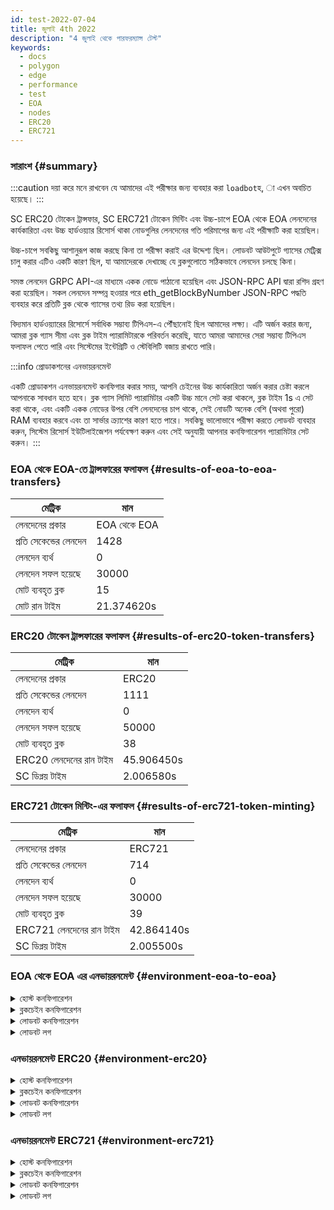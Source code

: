 ```yaml
---
id: test-2022-07-04
title: জুলাই 4th 2022
description: "4 জুলাই থেকে পারফরম্যান্স টেস্ট"
keywords:
  - docs
  - polygon
  - edge
  - performance
  - test
  - EOA
  - nodes
  - ERC20
  - ERC721
---
```


### সারাংশ {#summary}

:::caution
দয়া করে মনে রাখবেন যে আমাদের এই পরীক্ষার জন্য ব্যবহার করা `loadbot`হ, া এখন অবচিত হয়েছে।
:::

SC ERC20 টোকেন ট্রান্সফার, SC ERC721 টোকেন মিন্টিং এবং উচ্চ-চাপে EOA থেকে EOA লেনদেনের কার্যকারিতা এবং উচ্চ হার্ডওয়্যার রিসোর্স থাকা নোডগুলির লেনদেনের গতি পরিমাপের জন্য এই পরীক্ষাটি করা হয়েছিল।

উচ্চ-চাপে সবকিছু আশানুরূপ কাজ করছে কিনা তা পরীক্ষা করাই এর উদ্দেশ্য ছিল। লোডবট আউটপুটে গ্যাসের মেট্রিক্স চালু করার এটিও একটি কারণ ছিল, যা আমাদেরকে দেখাচ্ছে যে ব্লকগুলোতে সঠিকভাবে লেনদেন চলছে কিনা।

সমস্ত লেনদেন GRPC API-এর মাধ্যমে একক নোডে পাঠানো হয়েছিল এবং JSON-RPC API দ্বারা রশিদ গ্রহণ করা হয়েছিল। সকল লেনদেন সম্পন্ন হওয়ার পরে eth_getBlockByNumber JSON-RPC পদ্ধতি ব্যবহার করে প্রতিটি ব্লক থেকে গ্যাসের তথ্য রিড করা হয়েছিল।

বিদ্যমান হার্ডওয়্যারের রিসোর্সে সর্বাধিক সম্ভাব্য টিপিএস-এ পৌঁছানোই ছিল আমাদের লক্ষ্য। এটি অর্জন করার জন্য, আমরা ব্লক গ্যাস সীমা এবং ব্লক টাইম প্যারামিটারকে পরিবর্তন করেছি, যাতে আমরা আমাদের সেরা সম্ভাব্য টিপিএস ফলাফল পেতে পারি এবং সিস্টেমের ইন্টেগ্রিটি ও স্টেবিলিটি বজায় রাখতে পারি।


:::info প্রোডাকশনের এনভায়রনমেন্ট

একটি প্রোডাকশন এনভায়রনমেন্ট কনফিগার করার সময়, আপনি চেইনের উচ্চ কার্যকারিতা অর্জন করার চেষ্টা করলে আপনাকে সাবধান হতে হবে।
ব্লক গ্যাস লিমিট প্যারামিটার একটি উচ্চ মানে সেট করা থাকলে, ব্লক টাইম 1s এ সেট করা থাকে, এবং একটি একক নোডের উপর বেশি লেনদেনের চাপ থাকে, সেই নোডটি অনেক বেশি (অথবা পুরো) RAM ব্যবহার করবে এবং তা সার্ভার ক্র্যাশের কারণ হতে পারে। সবকিছু ভালোভাবে পরীক্ষা করতে লোডবট ব্যবহার করুন, সিস্টেম রিসোর্স ইউটিলাইজেশন পর্যবেক্ষণ করুন এবং সেই অনুযায়ী আপনার কনফিগারেশন প্যারামিটার সেট করুন।
:::



### EOA থেকে EOA-তে ট্রান্সফারের ফলাফল {#results-of-eoa-to-eoa-transfers}
| মেট্রিক | মান |
| ------ | ----- |
| লেনদেনের প্রকার | EOA থেকে EOA |
| প্রতি সেকেন্ডের লেনদেন | 1428 |
| লেনদেন ব্যর্থ | 0 |
| লেনদেন সফল হয়েছে | 30000 |
| মোট ব্যবহৃত ব্লক | 15 |
| মোট রান টাইম | 21.374620s |

### ERC20 টোকেন ট্রান্সফারের ফলাফল {#results-of-erc20-token-transfers}

| মেট্রিক | মান |
| ------ | ----- |
| লেনদেনের প্রকার | ERC20 |
| প্রতি সেকেন্ডের লেনদেন | 1111 |
| লেনদেন ব্যর্থ | 0 |
| লেনদেন সফল হয়েছে | 50000 |
| মোট ব্যবহৃত ব্লক | 38 |
| ERC20 লেনদেনের রান টাইম | 45.906450s |
| SC ডিপ্লয় টাইম | 2.006580s |

### ERC721 টোকেন মিন্টিং-এর ফলাফল {#results-of-erc721-token-minting}

| মেট্রিক | মান |
| ------ | ----- |
| লেনদেনের প্রকার | ERC721 |
| প্রতি সেকেন্ডের লেনদেন | 714 |
| লেনদেন ব্যর্থ | 0 |
| লেনদেন সফল হয়েছে | 30000 |
| মোট ব্যবহৃত ব্লক | 39 |
| ERC721 লেনদেনের রান টাইম | 42.864140s |
| SC ডিপ্লয় টাইম | 2.005500s |




### EOA থেকে EOA এর এনভায়রনমেন্ট {#environment-eoa-to-eoa}
<details>
  <summary>হোস্ট কনফিগারেশন</summary>
  <div>
    <div>
        <table>
            <tr>
                <td>ক্লাউড প্রোভাইডার</td>
                <td>AWS EC2</td>
            </tr>
            <tr>
                <td>ইনস্ট্যান্সের আকার</td>
                <td>c6a.48xlarge</td>
            </tr>
            <tr>
                <td>নেটওয়ার্কিং</td>
                <td>প্রাইভেট সাবনেট</td>
            </tr>
            <tr>
                <td>অপারেটিং সিস্টেম</td>
                <td>লিনাক্স উবুন্টু 20.04 LTS - Focal Fossa</td>
            </tr>
            <tr>
                <td>ফাইল ডেস্ক্রিপ্টর লিমিট</td>
                <td>65535</td>
            </tr>
            <tr>
                <td>ব্যবহারকারী সর্বোচ্চ প্রসেস করতে পারেন</td>
                <td>65535</td>
            </tr>
        </table>
    </div>
    <br/>
  </div>
</details>

<details>
  <summary>ব্লকচেইন কনফিগারেশন</summary>
  <div>
    <div>
        <table>
            <tr>
                <td>Polygon Edge সংস্করণ</td>
                <td>রিলিজ <a href="https://github.com/0xPolygon/polygon-edge/releases/tag/v0.4.1">v0.4.1</a></td>
            </tr>
            <tr>
                <td>যাচাইকারীর নোড</td>
                <td>4</td>
            </tr>
            <tr>
                <td>অ-যাচাইকারী নোড</td>
                <td>0</td>
            </tr>
            <tr>
                <td>কনসেনসাস</td>
                <td>IBFT PoA</td>
            </tr>
            <tr>
                <td>ব্লক টাইম</td>
                <td>1s</td>
            </tr>
            <tr>
                <td>ব্লক গ্যাস সীমা</td>
                <td>70778880</td>
            </tr>
            <tr>
                <td>সর্বোচ্চ স্লট</td>
                <td>276480</td>
            </tr>
            <tr>
                <td>ব্লকের গড় ব্যবহার</td>
                <td>59.34%</td>
            </tr>
        </table>
    </div>
    <br/>
  </div>
</details>

<details>
  <summary>লোডবট কনফিগারেশন</summary>
  <div>
    <div>
        <table>
            <tr>
                <td>মোট লেনদেন</td>
                <td>30000</td>
            </tr>
            <tr>
                <td>প্রতি সেকেন্ডে পাঠানো লেনদেন</td>
                <td>1428</td>
            </tr>
            <tr>
                <td>লেনদেনের প্রকার</td>
                <td>EOA থেকে EOA ট্রান্সফার</td>
            </tr>
        </table>
    </div>
    <br/>
  </div>
</details>

<details>
    <summary>লোডবট লগ</summary>

    [COUNT DATA]
    Transactions submitted = 30000
    Transactions failed    = 0

    [APPROXIMATE TPS]
    Approximate number of transactions per second = 1428

    [TURN AROUND DATA]
    Average transaction turn around = 4.394900s
    Fastest transaction turn around = 1.133980s
    Slowest transaction turn around = 7.258690s
    Total loadbot execution time    = 21.374620s

    [BLOCK DATA]
    Blocks required = 15

    Block #110 = 1268 txns (26628000 gasUsed / 70778880 gasLimit) utilization = 37.62%
    Block #111 = 2744 txns (57624000 gasUsed / 70778880 gasLimit) utilization = 81.41%
    Block #112 = 2333 txns (48993000 gasUsed / 70778880 gasLimit) utilization = 69.22%
    Block #113 = 1326 txns (27846000 gasUsed / 70778880 gasLimit) utilization = 39.34%
    Block #114 = 1852 txns (38892000 gasUsed / 70778880 gasLimit) utilization = 54.95%
    Block #115 = 2270 txns (47670000 gasUsed / 70778880 gasLimit) utilization = 67.35%
    Block #116 = 559 txns (11739000 gasUsed / 70778880 gasLimit) utilization  = 16.59%
    Block #117 = 3370 txns (70770000 gasUsed / 70778880 gasLimit) utilization = 99.99%
    Block #118 = 910 txns (19110000 gasUsed / 70778880 gasLimit) utilization  = 27.00%
    Block #119 = 3132 txns (65772000 gasUsed / 70778880 gasLimit) utilization = 92.93%
    Block #120 = 1207 txns (25347000 gasUsed / 70778880 gasLimit) utilization = 35.81%
    Block #121 = 3370 txns (70770000 gasUsed / 70778880 gasLimit) utilization = 99.99%
    Block #122 = 2734 txns (57414000 gasUsed / 70778880 gasLimit) utilization = 81.12%
    Block #123 = 2737 txns (57477000 gasUsed / 70778880 gasLimit) utilization = 81.21%
    Block #124 = 188 txns (3948000 gasUsed / 70778880 gasLimit) utilization   = 5.58%

    [AVERAGE BLOCK UTILIZATION]
    Average utilization across all blocks = 59.34%
</details>

### এনভায়রনমেন্ট ERC20 {#environment-erc20}
<details>
  <summary>হোস্ট কনফিগারেশন</summary>
  <div>
    <div>
        <table>
            <tr>
                <td>ক্লাউড প্রোভাইডার</td>
                <td>AWS EC2</td>
            </tr>
            <tr>
                <td>ইনস্ট্যান্সের আকার</td>
                <td>c6a.48xlarge</td>
            </tr>
            <tr>
                <td>নেটওয়ার্কিং</td>
                <td>প্রাইভেট সাবনেট</td>
            </tr>
            <tr>
                <td>অপারেটিং সিস্টেম</td>
                <td>লিনাক্স উবুন্টু 20.04 LTS - Focal Fossa</td>
            </tr>
            <tr>
                <td>ফাইল ডেস্ক্রিপ্টর লিমিট</td>
                <td>65535</td>
            </tr>
            <tr>
                <td>ব্যবহারকারী সর্বোচ্চ প্রসেস করতে পারেন</td>
                <td>65535</td>
            </tr>
        </table>
    </div>
    <br/>
  </div>
</details>

<details>
  <summary>ব্লকচেইন কনফিগারেশন</summary>
  <div>
    <div>
        <table>
            <tr>
                <td>Polygon Edge সংস্করণ</td>
                <td>রিলিজ <a href="https://github.com/0xPolygon/polygon-edge/releases/tag/v0.4.1">v0.4.1</a></td>
            </tr>
            <tr>
                <td>যাচাইকারীর নোড</td>
                <td>4</td>
            </tr>
            <tr>
                <td>অ-যাচাইকারী নোড</td>
                <td>0</td>
            </tr>
            <tr>
                <td>কনসেনসাস</td>
                <td>IBFT PoA</td>
            </tr>
            <tr>
                <td>ব্লক টাইম</td>
                <td>1s</td>
            </tr>
            <tr>
                <td>ব্লক গ্যাস সীমা</td>
                <td>47185920</td>
            </tr>
            <tr>
                <td>সর্বোচ্চ স্লট</td>
                <td>184320</td>
            </tr>
            <tr>
                <td>ব্লকের গড় ব্যবহার</td>
                <td>81.29%</td>
            </tr>
        </table>
    </div>
    <br/>
  </div>
</details>

<details>
  <summary>লোডবট কনফিগারেশন</summary>
  <div>
    <div>
        <table>
            <tr>
                <td>মোট লেনদেন</td>
                <td>50000</td>
            </tr>
            <tr>
                <td>প্রতি সেকেন্ডে পাঠানো লেনদেন</td>
                <td>1111</td>
            </tr>
            <tr>
                <td>লেনদেনের প্রকার</td>
                <td>ERC20 থেকে ERC20 ট্রান্সফার</td>
            </tr>
        </table>
    </div>
    <br/>
  </div>
</details>

<details>
    <summary>লোডবট লগ</summary>

    [COUNT DATA]
    Transactions submitted = 50000
    Transactions failed    = 0

    [APPROXIMATE TPS]
    Approximate number of transactions per second = 1111

    [CONTRACT DEPLOYMENT INFO]
    Contract address     = 0x33123b7a4420798b1D208ABBac657B7b103edbD9
    Total execution time = 2.006580s

    [CONTRACT DEPLOYMENT BLOCK DATA]
    Blocks required = 1
    Block #174 = 1 txns (1055757 gasUsed / 47185920 gasLimit) utilization = 2.24%

    [TURN AROUND DATA]
    Average transaction turn around = 8.856780s
    Fastest transaction turn around = 2.006200s
    Slowest transaction turn around = 15.977210s
    Total loadbot execution time    = 45.906450s

    [BLOCK DATA]
    Blocks required = 38

    Block #176 = 1618 txns (47164700 gasUsed / 47185920 gasLimit) utilization = 99.96%
    Block #177 = 1618 txns (47164700 gasUsed / 47185920 gasLimit) utilization = 99.96%
    Block #178 = 1618 txns (47164700 gasUsed / 47185920 gasLimit) utilization = 99.96%
    Block #179 = 1618 txns (47164700 gasUsed / 47185920 gasLimit) utilization = 99.96%
    Block #180 = 1618 txns (47164700 gasUsed / 47185920 gasLimit) utilization = 99.96%
    Block #181 = 1618 txns (47164700 gasUsed / 47185920 gasLimit) utilization = 99.96%
    Block #182 = 1618 txns (47164700 gasUsed / 47185920 gasLimit) utilization = 99.96%
    Block #183 = 1618 txns (47164700 gasUsed / 47185920 gasLimit) utilization = 99.96%
    Block #184 = 688 txns (20055200 gasUsed / 47185920 gasLimit) utilization  = 42.50%
    Block #185 = 1618 txns (47164700 gasUsed / 47185920 gasLimit) utilization = 99.96%
    Block #186 = 1618 txns (47164700 gasUsed / 47185920 gasLimit) utilization = 99.96%
    Block #187 = 1618 txns (47164700 gasUsed / 47185920 gasLimit) utilization = 99.96%
    Block #188 = 317 txns (9240550 gasUsed / 47185920 gasLimit) utilization   = 19.58%
    Block #189 = 1618 txns (47164700 gasUsed / 47185920 gasLimit) utilization = 99.96%
    Block #190 = 1618 txns (47164700 gasUsed / 47185920 gasLimit) utilization = 99.96%
    Block #191 = 1618 txns (47164700 gasUsed / 47185920 gasLimit) utilization = 99.96%
    Block #192 = 89 txns (2594350 gasUsed / 47185920 gasLimit) utilization    = 5.50%
    Block #193 = 1618 txns (47164700 gasUsed / 47185920 gasLimit) utilization = 99.96%
    Block #194 = 1618 txns (47164700 gasUsed / 47185920 gasLimit) utilization = 99.96%
    Block #195 = 1618 txns (47164700 gasUsed / 47185920 gasLimit) utilization = 99.96%
    Block #196 = 795 txns (23174250 gasUsed / 47185920 gasLimit) utilization  = 49.11%
    Block #197 = 1618 txns (47164700 gasUsed / 47185920 gasLimit) utilization = 99.96%
    Block #198 = 1618 txns (47164700 gasUsed / 47185920 gasLimit) utilization = 99.96%
    Block #199 = 1618 txns (47164700 gasUsed / 47185920 gasLimit) utilization = 99.96%
    Block #200 = 594 txns (17315100 gasUsed / 47185920 gasLimit) utilization  = 36.70%
    Block #201 = 1618 txns (47164700 gasUsed / 47185920 gasLimit) utilization = 99.96%
    Block #202 = 1618 txns (47164700 gasUsed / 47185920 gasLimit) utilization = 99.96%
    Block #203 = 1618 txns (47164700 gasUsed / 47185920 gasLimit) utilization = 99.96%
    Block #204 = 208 txns (6063200 gasUsed / 47185920 gasLimit) utilization   = 12.85%
    Block #205 = 1618 txns (47164700 gasUsed / 47185920 gasLimit) utilization = 99.96%
    Block #206 = 1618 txns (47164700 gasUsed / 47185920 gasLimit) utilization = 99.96%
    Block #207 = 1618 txns (47164700 gasUsed / 47185920 gasLimit) utilization = 99.96%
    Block #208 = 30 txns (874500 gasUsed / 47185920 gasLimit) utilization     = 1.85%
    Block #209 = 1618 txns (47164700 gasUsed / 47185920 gasLimit) utilization = 99.96%
    Block #210 = 1618 txns (47164700 gasUsed / 47185920 gasLimit) utilization = 99.96%
    Block #211 = 1618 txns (47164700 gasUsed / 47185920 gasLimit) utilization = 99.96%
    Block #212 = 177 txns (5159550 gasUsed / 47185920 gasLimit) utilization   = 10.93%
    Block #213 = 180 txns (5247000 gasUsed / 47185920 gasLimit) utilization   = 11.12%

    [AVERAGE BLOCK UTILIZATION]
    Average utilization across all blocks = 81.29%

</details>

### এনভায়রনমেন্ট ERC721 {#environment-erc721}
<details>
  <summary>হোস্ট কনফিগারেশন</summary>
  <div>
    <div>
        <table>
            <tr>
                <td>ক্লাউড প্রোভাইডার</td>
                <td>AWS EC2</td>
            </tr>
            <tr>
                <td>ইনস্ট্যান্সের আকার</td>
                <td>c6a.48xlarge</td>
            </tr>
            <tr>
                <td>নেটওয়ার্কিং</td>
                <td>প্রাইভেট সাবনেট</td>
            </tr>
            <tr>
                <td>অপারেটিং সিস্টেম</td>
                <td>লিনাক্স উবুন্টু 20.04 LTS - Focal Fossa</td>
            </tr>
            <tr>
                <td>ফাইল ডেস্ক্রিপ্টর লিমিট</td>
                <td>65535</td>
            </tr>
            <tr>
                <td>ব্যবহারকারী সর্বোচ্চ প্রসেস করতে পারেন</td>
                <td>65535</td>
            </tr>
        </table>
    </div>
    <br/>
  </div>
</details>

<details>
  <summary>ব্লকচেইন কনফিগারেশন</summary>
  <div>
    <div>
        <table>
            <tr>
                <td>Polygon Edge সংস্করণ</td>
                <td>রিলিজ <a href="https://github.com/0xPolygon/polygon-edge/releases/tag/v0.4.1">v0.4.1</a></td>
            </tr>
            <tr>
                <td>যাচাইকারীর নোড</td>
                <td>4</td>
            </tr>
            <tr>
                <td>অ-যাচাইকারী নোড</td>
                <td>0</td>
            </tr>
            <tr>
                <td>কনসেনসাস</td>
                <td>IBFT PoA</td>
            </tr>
            <tr>
                <td>ব্লক টাইম</td>
                <td>1s</td>
            </tr>
            <tr>
                <td>ব্লক গ্যাস সীমা</td>
                <td>94371840</td>
            </tr>
            <tr>
                <td>সর্বোচ্চ স্লট</td>
                <td>1000000</td>
            </tr>
            <tr>
                <td>ব্লকের গড় ব্যবহার</td>
                <td>93.88%</td>
            </tr>
        </table>
    </div>
    <br/>
  </div>
</details>

<details>
  <summary>লোডবট কনফিগারেশন</summary>
  <div>
    <div>
        <table>
            <tr>
                <td>মোট লেনদেন</td>
                <td>30000</td>
            </tr>
            <tr>
                <td>প্রতি সেকেন্ডে পাঠানো লেনদেন</td>
                <td>714</td>
            </tr>
            <tr>
                <td>লেনদেনের প্রকার</td>
                <td>ERC721 টোকেন মিন্ট</td>
            </tr>
        </table>
    </div>
    <br/>
  </div>
</details>

<details>
    <summary>লোডবট লগ</summary>

    [COUNT DATA]
    Transactions submitted = 30000
    Transactions failed    = 0

    [APPROXIMATE TPS]
    Approximate number of transactions per second = 714

    [CONTRACT DEPLOYMENT INFO]
    Contract address     = 0x4Ceff7F2f9fC9f150a42AfcabceEDABeB723E56f
    Total execution time = 2.005500s

    [CONTRACT DEPLOYMENT BLOCK DATA]
    Blocks required = 1
    Block #59 = 1 txns (2528772 gasUsed / 94371840 gasLimit) utilization = 2.68%

    [TURN AROUND DATA]
    Average transaction turn around = 13.191620s
    Fastest transaction turn around = 2.034710s
    Slowest transaction turn around = 23.686180s
    Total loadbot execution time    = 42.864140s

    [BLOCK DATA]
    Blocks required = 39

    Block #61 = 818 txns (94237644 gasUsed / 94371840 gasLimit) utilization = 99.86%
    Block #62 = 819 txns (94322802 gasUsed / 94371840 gasLimit) utilization = 99.95%
    Block #63 = 819 txns (94322802 gasUsed / 94371840 gasLimit) utilization = 99.95%
    Block #64 = 819 txns (94322802 gasUsed / 94371840 gasLimit) utilization = 99.95%
    Block #65 = 819 txns (94322802 gasUsed / 94371840 gasLimit) utilization = 99.95%
    Block #66 = 819 txns (94322802 gasUsed / 94371840 gasLimit) utilization = 99.95%
    Block #67 = 819 txns (94322802 gasUsed / 94371840 gasLimit) utilization = 99.95%
    Block #68 = 819 txns (94322802 gasUsed / 94371840 gasLimit) utilization = 99.95%
    Block #69 = 819 txns (94322802 gasUsed / 94371840 gasLimit) utilization = 99.95%
    Block #70 = 819 txns (94322802 gasUsed / 94371840 gasLimit) utilization = 99.95%
    Block #71 = 819 txns (94322802 gasUsed / 94371840 gasLimit) utilization = 99.95%
    Block #72 = 510 txns (58738980 gasUsed / 94371840 gasLimit) utilization = 62.24%
    Block #73 = 819 txns (94322802 gasUsed / 94371840 gasLimit) utilization = 99.95%
    Block #74 = 819 txns (94322802 gasUsed / 94371840 gasLimit) utilization = 99.95%
    Block #75 = 819 txns (94322802 gasUsed / 94371840 gasLimit) utilization = 99.95%
    Block #76 = 674 txns (77624892 gasUsed / 94371840 gasLimit) utilization = 82.25%
    Block #77 = 819 txns (94322802 gasUsed / 94371840 gasLimit) utilization = 99.95%
    Block #78 = 819 txns (94322802 gasUsed / 94371840 gasLimit) utilization = 99.95%
    Block #79 = 819 txns (94322802 gasUsed / 94371840 gasLimit) utilization = 99.95%
    Block #80 = 179 txns (20621682 gasUsed / 94371840 gasLimit) utilization = 21.85%
    Block #81 = 819 txns (94322802 gasUsed / 94371840 gasLimit) utilization = 99.95%
    Block #82 = 819 txns (94322802 gasUsed / 94371840 gasLimit) utilization = 99.95%
    Block #83 = 819 txns (94322802 gasUsed / 94371840 gasLimit) utilization = 99.95%
    Block #84 = 231 txns (26609898 gasUsed / 94371840 gasLimit) utilization = 28.20%
    Block #85 = 819 txns (94322802 gasUsed / 94371840 gasLimit) utilization = 99.95%
    Block #86 = 819 txns (94322802 gasUsed / 94371840 gasLimit) utilization = 99.95%
    Block #87 = 819 txns (94322802 gasUsed / 94371840 gasLimit) utilization = 99.95%
    Block #88 = 819 txns (94322802 gasUsed / 94371840 gasLimit) utilization = 99.95%
    Block #89 = 819 txns (94322802 gasUsed / 94371840 gasLimit) utilization = 99.95%
    Block #90 = 819 txns (94322802 gasUsed / 94371840 gasLimit) utilization = 99.95%
    Block #91 = 819 txns (94322802 gasUsed / 94371840 gasLimit) utilization = 99.95%
    Block #92 = 819 txns (94322802 gasUsed / 94371840 gasLimit) utilization = 99.95%
    Block #93 = 819 txns (94322802 gasUsed / 94371840 gasLimit) utilization = 99.95%
    Block #94 = 819 txns (94322802 gasUsed / 94371840 gasLimit) utilization = 99.95%
    Block #95 = 819 txns (94322802 gasUsed / 94371840 gasLimit) utilization = 99.95%
    Block #96 = 819 txns (94322802 gasUsed / 94371840 gasLimit) utilization = 99.95%
    Block #97 = 819 txns (94322802 gasUsed / 94371840 gasLimit) utilization = 99.95%
    Block #98 = 819 txns (94322802 gasUsed / 94371840 gasLimit) utilization = 99.95%
    Block #99 = 561 txns (64612038 gasUsed / 94371840 gasLimit) utilization = 68.47%

    [AVERAGE BLOCK UTILIZATION]
    Average utilization across all blocks = 93.88%

</details>


